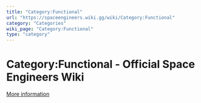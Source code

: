 ```yaml
---
title: "Category:Functional"
url: "https://spaceengineers.wiki.gg/wiki/Category:Functional"
category: "Categories"
wiki_page: "Category:Functional"
type: "category"
---
```


# Category:Functional - Official Space Engineers Wiki

[More information](https://www.indie.io/privacy-policy)